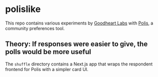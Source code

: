 # polislike

This repo contains various experiments by [Goodheart Labs](https://goodheartlabs.com/) with [Polis](https://pol.is/), a community preferences tool.

## Theory: If responses were easier to give, the polls would be more useful

The `shuffle` directory contains a Next.js app that wraps the respondent frontend for Polis with a simpler card UI.
